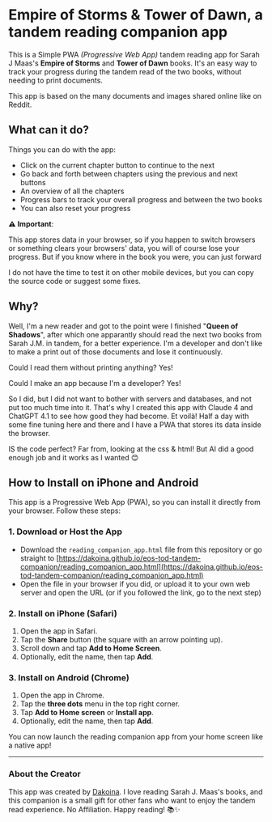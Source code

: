 # Empire of Storms & Tower of Dawn, a tandem reading companion app
This is a Simple PWA *(Progressive Web App)* tandem reading app for Sarah J Maas's **Empire of Storms** and **Tower of Dawn** books. It's an easy way to track your progress during the tandem read of the two books, without needing to print documents.

This app is based on the many documents and images shared online like  on Reddit.

## What can it do?
Things you can do with the app:
- Click on the current chapter button to continue to the next
- Go back and forth between chapters using the previous and next buttons
- An overview of all the chapters
- Progress bars to track your overall progress and between the two books
- You can also reset your progress

**⚠️ Important**:

This app stores data in your browser, so if you happen to switch browsers or something clears your browsers' data, you will of course lose your progress. But if you know where in the book you were, you can just forward 

I do not have the time to test it on other mobile devices, but you can copy the source code or suggest some fixes.

## Why?
Well, I'm a new reader and got to the point were I finished "**Queen of Shadows**", after which one apparantly should read the next two books from Sarah J.M. in tandem, for a better experience. I'm a developer and don't like to make a print out of those documents and lose it continuously. 

Could I read them without printing anything? Yes! 

Could I make an app because I'm a developer? Yes! 

So I did, but I did not want to bother with servers and databases, and not put too much time into it. That's why I created this app with Claude 4 and ChatGPT 4.1 to see how good they had become. Et voilà! Half a day with some fine tuning here and there and I have a PWA that stores its data inside the browser.

IS the code perfect? Far from, looking at the css & html! But AI did a good enough job and it works as I wanted 😊

## How to Install on iPhone and Android

This app is a Progressive Web App (PWA), so you can install it directly from your browser. Follow these steps:

### 1. Download or Host the App
- Download the `reading_companion_app.html` file from this repository or go straight to [https://dakoina.github.io/eos-tod-tandem-companion/reading_companion_app.html](https://dakoina.github.io/eos-tod-tandem-companion/reading_companion_app.html)
- Open the file in your browser if you did, or upload it to your own web server and open the URL (or if you followed the link, go to the next step)

### 2. Install on iPhone (Safari)
1. Open the app in Safari.
2. Tap the **Share** button (the square with an arrow pointing up).
3. Scroll down and tap **Add to Home Screen**.
4. Optionally, edit the name, then tap **Add**.

### 3. Install on Android (Chrome)
1. Open the app in Chrome.
2. Tap the **three dots** menu in the top right corner.
3. Tap **Add to Home screen** or **Install app**.
4. Optionally, edit the name, then tap **Add**.

You can now launch the reading companion app from your home screen like a native app!

---

### About the Creator

This app was created by [Dakoina](https://github.com/Dakoina). I love reading Sarah J. Maas's books, and this companion is a small gift for other fans who want to enjoy the tandem read experience. No Affiliation. Happy reading! 📚✨
